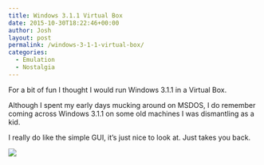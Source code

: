 ```yaml
---
title: Windows 3.1.1 Virtual Box
date: 2015-10-30T18:22:46+00:00
author: Josh
layout: post
permalink: /windows-3-1-1-virtual-box/
categories:
  - Emulation
  - Nostalgia
---
```

For a bit of fun I thought I would run Windows 3.1.1 in a Virtual Box.

Although I spent my early days mucking around on MSDOS, I do remember coming across Windows 3.1.1 on some old machines I was dismantling as a kid.

I really do like the simple GUI, it&#8217;s just nice to look at. Just takes you back.

[![](https://joshdawes.com/images/uploads/2015/10/IMG_4023-1.png)](https://joshdawes.com/images/uploads/2015/10/IMG_4023-1.png)